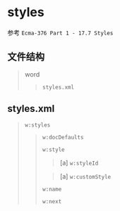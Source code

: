 # styles

参考 `Ecma-376 Part 1 - 17.7 Styles`

## 文件结构

> word
>
> > `styles.xml`

## styles.xml

> `w:styles`
>
> > `w:docDefaults`
> >
> > `w:style`
> >
> > > [a] `w:styleId`
> >
> > > [a] `w:customStyle`
> >
> > `w:name`
> >
> > `w:next`
